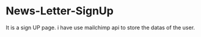 # News-Letter-SignUp
It is a sign UP page. i have use mailchimp api to store the datas of the user.

